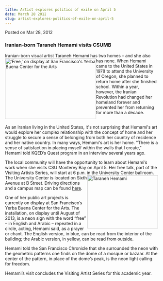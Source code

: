 ```yaml
---
title: Artist explores politics of exile on April 5
date: March 28 2012
slug: artist-explores-politics-of-exile-on-april-5
---
```





<span class="date">Posted on Mar 28, 2012    </span>
<h3>Iranian-born Taraneh Hemami visits CSUMB</h3>
<p>Iranian-born visual artist Taraneh Hemami has two homes &#x2013; and
she also has none. When Hemami&#xA0;<img alt="&apos;Free,&apos; on display at San Francisco&apos;s Yerba Buena Center for the Arts" src="http://news.csumb.edu/sites/default/files/65/attachments/news/images/free-neon300.jpg" style="float:left; width:300px; height:200px">came to the United
States in 1978 to attend the University of Oregon, she planned to
return home after she finished school. Within a year, however, the
Iranian Revolution had changed her homeland forever and prevented
her from returning for more than a decade.</img></p>
<p><br>
As an Iranian living in the United States, it&apos;s not surprising that
Hemami&apos;s art would explore her complex relationship with the
concept of home and her struggle to secure a sense of belonging
from both her country of residence and her native country. In many
ways, Hemami&apos;s art is her home. &quot;There is a sense of satisfaction
in placing myself within the walls that I create,&quot; Hemami told
KQED&#x2019;s Quest program in an interview several years ago.</br></p>
<p>The local community will have the opportunity to learn about
Hemami&#x2019;s work when she visits CSU Monterey Bay on April 5. Her free
talk, part of the Visiting Artists Series, will start at 6 p.m. in
the&#xA0;<img alt="Taraneh Hemami" src="http://news.csumb.edu/sites/default/files/65/attachments/news/images/hemami.taraneh.jpg" style="float:right; width:233px; height:175px">University Center
ballroom. The University Center is located on Sixth Avenue at B
Street. Driving directions and a campus map can be found <a href="http://csumb.edu/map" rel="nofollow">here</a>.</img></p>
<p>One of her public art projects is currently on display at San
Francisco&#x2019;s Yerba Buena Center for the Arts. The installation, on
display until August of 2013, is a neon sign with the word &#x201C;free&#x201D; &#x2013;
in English and Arabic &#x2013; repeated in a circle, acting, Hemami said,
as a prayer or chant. The English version, in blue, can be read
from the interior of the building; the Arabic version, in yellow,
can be read from outside.</p>
<p>Hemami told the San Francisco Chronicle that she surrounded the
neon with the geometric patterns one finds on the dome of a mosque
or bazaar. At the center of the pattern, in place of the dome&#x2019;s
peak, is the neon light calling for freedom.</p>
<p>Hemami&#x2019;s visit concludes the Visiting Artist Series for this
academic year.<br>
&#xA0;</br></p>





